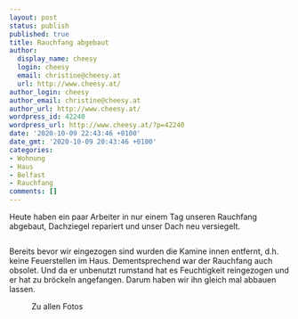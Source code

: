 ```yaml
---
layout: post
status: publish
published: true
title: Rauchfang abgebaut
author:
  display_name: cheesy
  login: cheesy
  email: christine@cheesy.at
  url: http://www.cheesy.at/
author_login: cheesy
author_email: christine@cheesy.at
author_url: http://www.cheesy.at/
wordpress_id: 42240
wordpress_url: http://www.cheesy.at/?p=42240
date: '2020-10-09 22:43:46 +0100'
date_gmt: '2020-10-09 20:43:46 +0100'
categories:
- Wohnung
- Haus
- Belfast
- Rauchfang
comments: []
---
```

<!-- wp:paragraph -->
Heute haben ein paar Arbeiter in nur einem Tag unseren Rauchfang abgebaut, Dachziegel repariert und unser Dach neu versiegelt.
<!-- /wp:paragraph -->
<!-- wp:image {"id":42232} -->
<figure class="wp-block-image"><img src="http://www.cheesy.at/wp-content/uploads/Rauchfang-005.jpg" alt="" class="wp-image-42232"></figure>
<!-- /wp:image -->
<!-- wp:paragraph -->
Bereits bevor wir eingezogen sind wurden die Kamine innen entfernt, d.h. keine Feuerstellen im Haus. Dementsprechend war der Rauchfang auch obsolet. Und da er unbenutzt rumstand hat es Feuchtigkeit reingezogen und er hat zu bröckeln angefangen. Darum haben wir ihn gleich mal abbauen lassen.
<!-- /wp:paragraph -->
<!-- wp:image {"id":42235,"linkDestination":"custom"} -->
<figure class="wp-block-image"><a href="http://www.cheesy.at/fotos/leben-in-belfast/2020-2/rauchfang-abbau/"><img src="http://www.cheesy.at/wp-content/uploads/Rauchfang-008.jpg" alt="" class="wp-image-42235"></a><br>
<figcaption>Zu allen Fotos</figcaption>
</figure>
<!-- /wp:image -->
